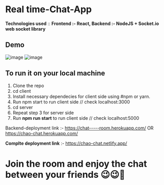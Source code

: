 # Real time-Chat-App

 **Technologies used** :: 
                      **Frontend :- React, 
                       Backend  :- NodeJS + Socket.io web socket library**

## Demo
![image](https://user-images.githubusercontent.com/90372090/180797158-ffa67346-8f7d-4d82-901f-86b4b33045b7.png)
![image](https://user-images.githubusercontent.com/90372090/180797216-ce03d930-c1ce-46b6-8a5e-ac467ea77a42.png)


## To run it on your local machine

1. Clone the repo
2. cd client
3. Install necessary dependecies for client side using #npm or yarn.
3. Run npm start to run client side // check localhost:3000
4. cd server
5. Repeat step 3 for server side 
6. Run **npm run start** to run client side // check localhost:5000


Backend-deployment link :- https://chat-----room.herokuapp.com/  OR https://chao-chat.herokuapp.com/

**Complte deployment link** :- https://chao-chat.netlify.app/

# Join the room and enjoy the chat between your friends 😉😉🤟

